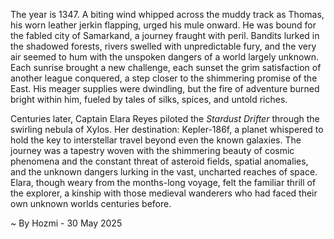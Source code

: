 
The year is 1347.  A biting wind whipped across the muddy track as Thomas, his worn leather jerkin flapping, urged his mule onward.  He was bound for the fabled city of Samarkand, a journey fraught with peril. Bandits lurked in the shadowed forests, rivers swelled with unpredictable fury, and the very air seemed to hum with the unspoken dangers of a world largely unknown.  Each sunrise brought a new challenge, each sunset the grim satisfaction of another league conquered, a step closer to the shimmering promise of the East.  His meager supplies were dwindling, but the fire of adventure burned bright within him, fueled by tales of silks, spices, and untold riches.

Centuries later, Captain Elara Reyes piloted the *Stardust Drifter* through the swirling nebula of Xylos.  Her destination: Kepler-186f, a planet whispered to hold the key to interstellar travel beyond even the known galaxies.  The journey was a tapestry woven with the shimmering beauty of cosmic phenomena and the constant threat of asteroid fields, spatial anomalies, and the unknown dangers lurking in the vast, uncharted reaches of space.  Elara, though weary from the months-long voyage, felt the familiar thrill of the explorer,  a kinship with those medieval wanderers who had faced their own unknown worlds centuries before.

~ By Hozmi - 30 May 2025
